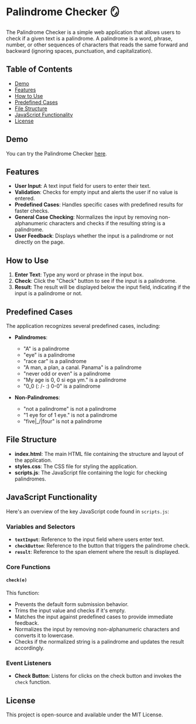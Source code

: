 # Palindrome Checker 🪞

The Palindrome Checker is a simple web application that allows users to check if a given text is a palindrome. A palindrome is a word, phrase, number, or other sequences of characters that reads the same forward and backward (ignoring spaces, punctuation, and capitalization).

## Table of Contents
- [Demo](#demo)
- [Features](#features)
- [How to Use](#how-to-use)
- [Predefined Cases](#predefined-cases)
- [File Structure](#file-structure)
- [JavaScript Functionality](#javascript-functionality)
- [License](#license)

## Demo
You can try the Palindrome Checker [here](#).

## Features
- **User Input**: A text input field for users to enter their text.
- **Validation**: Checks for empty input and alerts the user if no value is entered.
- **Predefined Cases**: Handles specific cases with predefined results for faster checks.
- **General Case Checking**: Normalizes the input by removing non-alphanumeric characters and checks if the resulting string is a palindrome.
- **User Feedback**: Displays whether the input is a palindrome or not directly on the page.

## How to Use
1. **Enter Text**: Type any word or phrase in the input box.
2. **Check**: Click the "Check" button to see if the input is a palindrome.
3. **Result**: The result will be displayed below the input field, indicating if the input is a palindrome or not.

## Predefined Cases
The application recognizes several predefined cases, including:
- **Palindromes**:
  - "A" is a palindrome
  - "eye" is a palindrome
  - "race car" is a palindrome
  - "A man, a plan, a canal. Panama" is a palindrome
  - "never odd or even" is a palindrome
  - "My age is 0, 0 si ega ym." is a palindrome
  - "0_0 (: /- :) 0-0" is a palindrome

- **Non-Palindromes**:
  - "not a palindrome" is not a palindrome
  - "1 eye for of 1 eye." is not a palindrome
  - "five|_/|four" is not a palindrome

## File Structure
- **index.html**: The main HTML file containing the structure and layout of the application.
- **styles.css**: The CSS file for styling the application.
- **scripts.js**: The JavaScript file containing the logic for checking palindromes.

## JavaScript Functionality
Here's an overview of the key JavaScript code found in `scripts.js`:

### Variables and Selectors
- **`textInput`**: Reference to the input field where users enter text.
- **`checkButton`**: Reference to the button that triggers the palindrome check.
- **`result`**: Reference to the span element where the result is displayed.

### Core Functions

#### `check(e)`
This function:
- Prevents the default form submission behavior.
- Trims the input value and checks if it's empty.
- Matches the input against predefined cases to provide immediate feedback.
- Normalizes the input by removing non-alphanumeric characters and converts it to lowercase.
- Checks if the normalized string is a palindrome and updates the result accordingly.

### Event Listeners
- **Check Button**: Listens for clicks on the check button and invokes the `check` function.

## License
This project is open-source and available under the MIT License.

